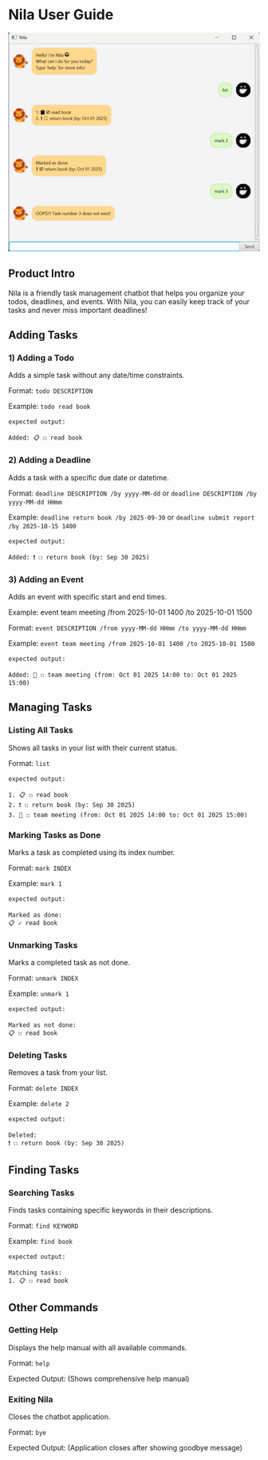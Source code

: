 # Nila User Guide

![img.png](Ui.png)

## Product Intro
Nila is a friendly task management chatbot that helps you organize your todos, deadlines, and events.
With Nila, you can easily keep track of your tasks and never miss important deadlines!

## Adding Tasks

### 1) Adding a Todo

Adds a simple task without any date/time constraints.

Format: `todo DESCRIPTION`

Example: `todo read book`

```
expected output:

Added: 📋 ☐ read book
```

### 2) Adding a Deadline

Adds a task with a specific due date or datetime.

Format: `deadline DESCRIPTION /by yyyy-MM-dd` or `deadline DESCRIPTION /by yyyy-MM-dd HHmm`

Example: `deadline return book /by 2025-09-30` or  `deadline submit report /by 2025-10-15 1400`

```
expected output:

Added: ❗ ☐ return book (by: Sep 30 2025)
```

### 3) Adding an Event

Adds an event with specific start and end times.

Example: event team meeting /from 2025-10-01 1400 /to 2025-10-01 1500

Format: `event DESCRIPTION /from yyyy-MM-dd HHmm /to yyyy-MM-dd HHmm`

Example: `event team meeting /from 2025-10-01 1400 /to 2025-10-01 1500`

```
expected output:

Added: 📅 ☐ team meeting (from: Oct 01 2025 14:00 to: Oct 01 2025 15:00)
```

## Managing Tasks

### Listing All Tasks
Shows all tasks in your list with their current status.

Format: `list`

```
expected output:

1. 📋 ☐ read book
2. ❗ ☐ return book (by: Sep 30 2025)
3. 📅 ☐ team meeting (from: Oct 01 2025 14:00 to: Oct 01 2025 15:00)
```

### Marking Tasks as Done
Marks a task as completed using its index number.

Format: `mark INDEX`

Example: `mark 1`

```
expected output:

Marked as done:
📋 ✓ read book
```

### Unmarking Tasks
Marks a completed task as not done.

Format: `unmark INDEX`

Example: `unmark 1`

```
expected output:

Marked as not done:
📋 ☐ read book
```

### Deleting Tasks
Removes a task from your list.

Format: `delete INDEX`

Example: `delete 2`

```
expected output:

Deleted:
❗ ☐ return book (by: Sep 30 2025)
```

## Finding Tasks

### Searching Tasks

Finds tasks containing specific keywords in their descriptions.

Format: `find KEYWORD`

Example: `find book`

```
expected output:

Matching tasks:
1. 📋 ☐ read book
```

## Other Commands

### Getting Help
Displays the help manual with all available commands.

Format: `help`

Expected Output: (Shows comprehensive help manual)

### Exiting Nila
Closes the chatbot application.

Format: `bye`

Expected Output: (Application closes after showing goodbye message)